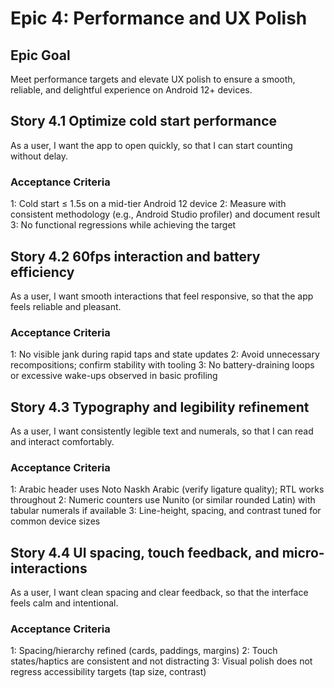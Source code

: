 # Epic 4: Performance and UX Polish

## Epic Goal
Meet performance targets and elevate UX polish to ensure a smooth, reliable, and delightful experience on Android 12+ devices.

## Story 4.1 Optimize cold start performance
As a user,
I want the app to open quickly,
so that I can start counting without delay.

### Acceptance Criteria
1: Cold start ≤ 1.5s on a mid-tier Android 12 device
2: Measure with consistent methodology (e.g., Android Studio profiler) and document result
3: No functional regressions while achieving the target

## Story 4.2 60fps interaction and battery efficiency
As a user,
I want smooth interactions that feel responsive,
so that the app feels reliable and pleasant.

### Acceptance Criteria
1: No visible jank during rapid taps and state updates
2: Avoid unnecessary recompositions; confirm stability with tooling
3: No battery-draining loops or excessive wake-ups observed in basic profiling

## Story 4.3 Typography and legibility refinement
As a user,
I want consistently legible text and numerals,
so that I can read and interact comfortably.

### Acceptance Criteria
1: Arabic header uses Noto Naskh Arabic (verify ligature quality); RTL works throughout
2: Numeric counters use Nunito (or similar rounded Latin) with tabular numerals if available
3: Line-height, spacing, and contrast tuned for common device sizes

## Story 4.4 UI spacing, touch feedback, and micro-interactions
As a user,
I want clean spacing and clear feedback,
so that the interface feels calm and intentional.

### Acceptance Criteria
1: Spacing/hierarchy refined (cards, paddings, margins)
2: Touch states/haptics are consistent and not distracting
3: Visual polish does not regress accessibility targets (tap size, contrast)
